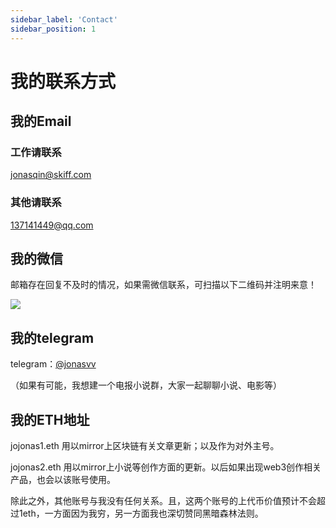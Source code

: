 ```yaml
---
sidebar_label: 'Contact'
sidebar_position: 1
---
```


# 我的联系方式

## 我的Email

### 工作请联系

jonasqin@skiff.com

### 其他请联系

137141449@qq.com

## 我的微信

邮箱存在回复不及时的情况，如果需微信联系，可扫描以下二维码并注明来意！

![](/img/wechat.jpg)

## 我的telegram

telegram：[@jonasvv](http://t.me/jonasvv)

（如果有可能，我想建一个电报小说群，大家一起聊聊小说、电影等）

## 我的ETH地址

jojonas1.eth  用以mirror上区块链有关文章更新；以及作为对外主号。

jojonas2.eth  用以mirror上小说等创作方面的更新。以后如果出现web3创作相关产品，也会以该账号使用。

除此之外，其他账号与我没有任何关系。且，这两个账号的上代币价值预计不会超过1eth，一方面因为我穷，另一方面我也深切赞同黑暗森林法则。